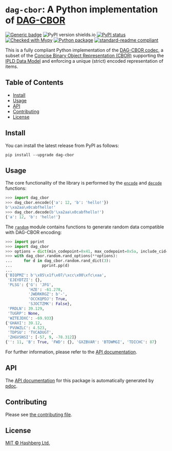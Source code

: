 # `dag-cbor`: A Python implementation of [DAG-CBOR](https://ipld.io/specs/codecs/dag-cbor/spec/)

[![Generic badge](https://img.shields.io/badge/python-3.7+-green.svg)](https://docs.python.org/3.7/)
![PyPI version shields.io](https://img.shields.io/pypi/v/dag-cbor.svg)
[![PyPI status](https://img.shields.io/pypi/status/dag-cbor.svg)](https://pypi.python.org/pypi/dag-cbor/)
[![Checked with Mypy](http://www.mypy-lang.org/static/mypy_badge.svg)](https://github.com/python/mypy)
[![Python package](https://github.com/hashberg-io/dag-cbor/actions/workflows/python-pytest.yml/badge.svg)](https://github.com/hashberg-io/dag-cbor/actions/workflows/python-pytest.yml)
[![standard-readme compliant](https://img.shields.io/badge/readme%20style-standard-brightgreen.svg?style=flat-square)](https://github.com/RichardLitt/standard-readme)


This is a fully compliant Python implementation of the [DAG-CBOR codec](https://ipld.io/specs/codecs/dag-cbor/spec/), a subset of the [Concise Binary Object Representation (CBOR)](https://cbor.io/) supporting the [IPLD Data Model](https://ipld.io/docs/data-model/) and enforcing a unique (strict) encoded representation of items.


## Table of Contents

- [Install](#install)
- [Usage](#usage)
- [API](#api)
- [Contributing](#contributing)
- [License](#license)


## Install

You can install the latest release from PyPI as follows:

```
pip install --upgrade dag-cbor
```


## Usage

The core functionality of the library is performed by the [`encode`](https://hashberg-io.github.io/dag-cbor/dag_cbor/encoding.html#dag_cbor.encoding.encode) and [`decode`](https://hashberg-io.github.io/dag-cbor/dag_cbor/decoding.html#dag_cbor.decoding.decode) functions:

```python
>>> import dag_cbor
>>> dag_cbor.encode({'a': 12, 'b': 'hello!'})
b'\xa2aa\x0cabfhello!'
>>> dag_cbor.decode(b'\xa2aa\x0cabfhello!')
{'a': 12, 'b': 'hello!'}
```

The [`random`](https://hashberg-io.github.io/dag-cbor/dag_cbor/random.html) module contains functions to generate random data compatible with DAG-CBOR encoding:

```python
>>> import pprint
>>> import dag_cbor
>>> options = dict(min_codepoint=0x41, max_codepoint=0x5a, include_cid=False)
>>> with dag_cbor.random.rand_options(**options):
...     for d in dag_cbor.random.rand_dict(3):
...             pprint.pp(d)
...
{'BIQPMZ': b'\x85\x1f\x07/\xcc\x00\xfc\xaa',
 'EJEYDTZI': {},
 'PLSG': {'G': 'JFG',
          'HZE': -61.278,
          'JWDRKRGZ': b'-',
          'OCCKQPDJ': True,
          'SJOCTZMK': False},
 'PRDLN': 39.129,
 'TUGRP': None,
 'WZTEJDXC': -69.933}
{'GHAXI': 39.12,
 'PVUWZLC': 4.523,
 'TDPSU': 'TVCADUGT',
 'ZHGVSNSI': [-57, 9, -78.312]}
{'': 11, 'B': True, 'FWD': {}, 'GXZBVAR': 'BTDWMGI', 'TDICHC': 87}
```

For further information, please refer to the [API documentation](https://hashberg-io.github.io/dag-cbor/dag_cbor/index.html).


## API

The [API documentation](https://hashberg-io.github.io/dag-cbor/dag_cbor/index.html) for this package is automatically generated by [pdoc](https://pdoc3.github.io/pdoc/).


## Contributing

Please see [the contributing file](./CONTRIBUTING.md).


## License

[MIT © Hashberg Ltd.](LICENSE)
